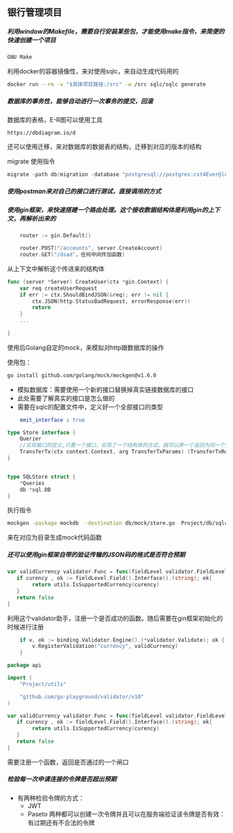 ## 银行管理项目

##### 利用window的Makefile，需要自行安装某些包，才能使用make指令，来简便的快速创建一个项目

```bash
GNU Make 
```

利用docker的容器镜像性，来对使用sqlc，来自动生成代码用的

```bash
docker run --rm -v "$具体项目路径:/src" -w /src sqlc/sqlc generate
```



##### 数据库的事务性，能够自动进行一次事务的提交，回滚

数据库的表格，E-R图可以使用工具

```http
https://dbdiagram.io/d
```

还可以使用迁移，来对数据库的数据表的结构，迁移到对应的版本的结构

migrate 使用指令

```go
migrate -path db/migration -database "postgresql://postgres:cst4Ever@localhost:5432/mypostgres?sslmode=disable" -verbose down
```





##### 使用postman来对自己的接口进行测试，直接调用的方式





##### 使用gin框架，来快速搭建一个路由处理。这个接收数据结构体是利用gin的上下文，再解析出来的

```go
	router := gin.Default()

	router.POST("/accounts", server.CreateAccount)
	router.GET("/dsad"，任何中间件加函数)
```

从上下文中解析这个传进来的结构体

```go
func (server *Server) CreateUser(ctx *gin.Context) {
	var req createUserRequest
	if err := ctx.ShouldBindJSON(&req); err != nil {
		ctx.JSON(http.StatusBadRequest, errorResponse(err))
		return
	}
    ...
    
}
```





使用后Golang自定的mock，来模拟对http跟数据库的操作

使用包：

```bash
go install github.com/golang/mock/mockgen@v1.6.0
```

- 模拟数据库：需要使用一个新的接口替换掉真实链接数据库的接口
- 此处需要了解真实的接口是怎么做的
- 需要在sqlc的配置文件中，定义好一个全部接口的类型

```yaml
    emit_interface : true
```

```go
type Store interface {
	Querier
	//实现接口的定义,只要一个接口，实现了一个结构体的方式，就可以弄一个返回为同一个类型
	TransferTx(ctx context.Context, arg TransferTxParams) (TransferTxResult, error) 
}


type SQLStore struct {
	*Queries
	db *sql.DB
}
```

执行指令

```bash
mockgen -package mockdb  -destination db/mock/store.go  Project/db/sqlc Store
```

来在对应为目录生成mock代码函数



##### 还可以使用gin框架自带的验证传输的JSON码的格式是否符合预期

```go
var validCurrency validator.Func = func(fieldLevel validator.FieldLevel) bool {
   if curency , ok := fieldLevel.Field().Interface().(string); ok{
        return utils.IsSupportedCurrency(curency)
   }
   return false
}
```



利用这个validator助手，注册一个是否成功的函数。随后需要在gin框架初始化的时候进行注册

```go
	if v, ok := binding.Validator.Engine().(*validator.Validate); ok {
		v.RegisterValidation("currency", validCurrency)
	}
```

```go
package api

import (
	"Project/utils"

	"github.com/go-playground/validator/v10"
)

var validCurrency validator.Func = func(fieldLevel validator.FieldLevel) bool {
   if curency , ok := fieldLevel.Field().Interface().(string); ok{
        return utils.IsSupportedCurrency(curency)
   }
   return false
}
```

需要注册一个函数，返回是否通过的一个闸口


##### 检验每一次申请连接的令牌是否超出预期
- 有两种检验令牌的方式：
	- JWT
	- Paseto
两种都可以创建一次令牌并且可以在服务端验证该令牌是否有效：有过期还有不合法的令牌

